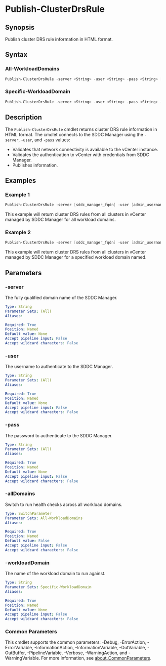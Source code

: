 # Publish-ClusterDrsRule

## Synopsis

Publish cluster DRS rule information in HTML format.

## Syntax

### All-WorkloadDomains

```powershell
Publish-ClusterDrsRule -server <String> -user <String> -pass <String> [-allDomains] [<CommonParameters>]
```

### Specific-WorkloadDomain

```powershell
Publish-ClusterDrsRule -server <String> -user <String> -pass <String> -workloadDomain <String> [<CommonParameters>]
```

## Description

The `Publish-ClusterDrsRule` cmdlet returns cluster DRS rule information in HTML format.
The cmdlet connects to the SDDC Manager using the `-server`, `-user`, and `-pass` values:

- Validates that network connectivity is available to the vCenter instance.
- Validates the authentication to vCenter with credentials from SDDC Manager.
- Publishes information.

## Examples

### Example 1

```powershell
Publish-ClusterDrsRule -server [sddc_manager_fqdn] -user [admin_username] -pass [admin_password] -allDomains
```

This example will return cluster DRS rules from all clusters in vCenter managed by SDDC Manager for all workload domains.

### Example 2

```powershell
Publish-ClusterDrsRule -server [sddc_manager_fqdn] -user [admin_username] -pass [admin_password] -workloadDomain [workload_domain_name]
```

This example will return cluster DRS rules from all clusters in vCenter managed by SDDC Manager for a specified workload domain named.

## Parameters

### -server

The fully qualified domain name of the SDDC Manager.

```yaml
Type: String
Parameter Sets: (All)
Aliases:

Required: True
Position: Named
Default value: None
Accept pipeline input: False
Accept wildcard characters: False
```

### -user

The username to authenticate to the SDDC Manager.

```yaml
Type: String
Parameter Sets: (All)
Aliases:

Required: True
Position: Named
Default value: None
Accept pipeline input: False
Accept wildcard characters: False
```

### -pass

The password to authenticate to the SDDC Manager.

```yaml
Type: String
Parameter Sets: (All)
Aliases:

Required: True
Position: Named
Default value: None
Accept pipeline input: False
Accept wildcard characters: False
```

### -allDomains

Switch to run health checks across all workload domains.

```yaml
Type: SwitchParameter
Parameter Sets: All-WorkloadDomains
Aliases:

Required: True
Position: Named
Default value: False
Accept pipeline input: False
Accept wildcard characters: False
```

### -workloadDomain

The name of the workload domain to run against.

```yaml
Type: String
Parameter Sets: Specific-WorkloadDomain
Aliases:

Required: True
Position: Named
Default value: None
Accept pipeline input: False
Accept wildcard characters: False
```

### Common Parameters

This cmdlet supports the common parameters: -Debug, -ErrorAction, -ErrorVariable, -InformationAction, -InformationVariable, -OutVariable, -OutBuffer, -PipelineVariable, -Verbose, -WarningAction, and -WarningVariable. For more information, see [about_CommonParameters](http://go.microsoft.com/fwlink/?LinkID=113216).
